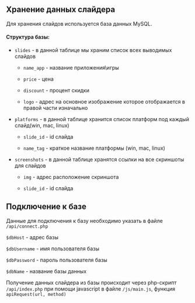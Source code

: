 ## Хранение данных слайдера
Для хранения слайдов используется база данных MySQL.

#### Структура базы:
- `slides` - в данной таблице мы храним список всех выводимых слайдов

	- `name_app` - название приложения\игры

	- `price` - цена

	- `discount` - процент скидки

	- `logo` - адрес на основное изображение которое отображается в правой части изначально

- `platforms` - в данной таблице хранится список платформ под каждый слайд(win, mac, linux)

	- `slide_id` - id слайда

	- `name_tag` - краткое название платформы (win, mac, linux)

- `screenshots` - в данной таблице хранятся ссылки на все скриншоты для слайдов

	- `img` - адрес расположение скриншота

	- `slide_id` - id слайда

 

## Подключение к базе
Данные для подключения к базу необходимо указать в файле `/api/connect.php`

`$dbHost`  - адрес базы

`$dbUsername` - имя пользователя базы

`$dbPassword` - пароль пользователя базы

`$dbName` - название базы данных

Получение данных слайдера из базы происходит через php-скрипт `/api/index.php` при помощи javascript в файле `/js/main.js`, функция `apiRequest(url, method)`
